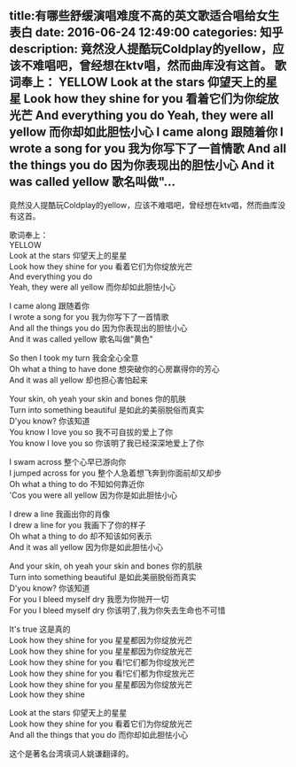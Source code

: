 title:有哪些舒缓演唱难度不高的英文歌适合唱给女生表白
date: 2016-06-24   12:49:00 
categories: 知乎 
 description: 竟然没人提酷玩Coldplay的yellow，应该不难唱吧，曾经想在ktv唱，然而曲库没有这首。 歌词奉上： YELLOW Look at the stars 仰望天上的星星 Look how they shine for you 看着它们为你绽放光芒 And everything you do Yeah, they were all yellow 而你却如此胆怯小心 I came along 跟随着你 I wrote a song for you 我为你写下了一首情歌 And all the things you do 因为你表现出的胆怯小心 And it was called yellow 歌名叫做"…
  --- 
 竟然没人提酷玩Coldplay的yellow，应该不难唱吧，曾经想在ktv唱，然而曲库没有这首。  

歌词奉上：  
YELLOW  
Look at the stars 仰望天上的星星  
Look how they shine for you 看着它们为你绽放光芒  
And everything you do  
Yeah, they were all yellow 而你却如此胆怯小心  

I came along 跟随着你  
I wrote a song for you 我为你写下了一首情歌  
And all the things you do 因为你表现出的胆怯小心  
And it was called yellow 歌名叫做"黄色"  

So then I took my turn 我会全心全意  
Oh what a thing to have done 想突破你的心房赢得你的芳心  
And it was all yellow 却也担心害怕起来  

Your skin, oh yeah your skin and bones 你的肌肤  
Turn into something beautiful 是如此的美丽脱俗而真实  
D'you know? 你该知道  
You know I love you so 我不可自拔的爱上了你  
You know I love you so 你该明了我已经深深地爱上了你  

I swam across 整个心早已游向你  
I jumped across for you 整个人急着想飞奔到你面前却又却步  
Oh what a thing to do 不知如何靠近你  
'Cos you were all yellow 因为你是如此胆怯小心  

I drew a line 我画出你的肖像  
I drew a line for you 我画下了你的样子  
Oh what a thing to do 却不知该如何表示  
And it was all yellow 因为你是如此胆怯小心  

And your skin, oh yeah your skin and bones 你的肌肤  
Turn into something beautiful 是如此美丽脱俗而真实  
D'you know? 你该知道  
For you I bleed myself dry 我愿为你抛开一切  
For you I bleed myself dry 你该明了,我为你失去生命也不可惜  

It's true 这是真的  
Look how they shine for you 星星都因为你绽放光芒  
Look how they shine for you 星星都因为你绽放光芒  
Look how they shine for you 看!它们都为你绽放光芒  
Look how they shine for you 看!它们都为你绽放光芒  
Look how they shine for you 星星都因为你绽放光芒  
Look how they shine  

Look at the stars 仰望天上的星星  
Look how they shine for you 看着它们为你绽放光芒  
And all the things that you do 而你却如此胆怯小心  

这个是著名台湾填词人姚谦翻译的。